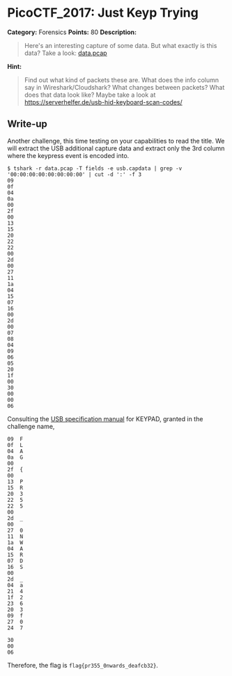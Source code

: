 # PicoCTF_2017: Just Keyp Trying

**Category:** Forensics
**Points:** 80
**Description:**

>Here's an interesting capture of some data. But what exactly is this data? Take a look: [data.pcap](data.pcap)

**Hint:**

>Find out what kind of packets these are. What does the info column say in Wireshark/Cloudshark?
What changes between packets? What does that data look like?
Maybe take a look at https://serverhelfer.de/usb-hid-keyboard-scan-codes/

## Write-up
Another challenge, this time testing on your capabilities to read the title. We will extract the USB additional capture data and extract only the 3rd column where the keypress event is encoded into.

    $ tshark -r data.pcap -T fields -e usb.capdata | grep -v '00:00:00:00:00:00:00:00' | cut -d ':' -f 3
    09
    0f
    04
    0a
    00
    2f
    00
    13
    15
    20
    22
    22
    00
    2d
    00
    27
    11
    1a
    04
    15
    07
    16
    00
    2d
    00
    07
    08
    04
    09
    06
    05
    20
    1f
    00
    30
    00
    00
    06

Consulting the [USB specification manual](https://serverhelfer.de/usb-hid-keyboard-scan-codes/) for KEYPAD, granted in the challenge name, 
    
    09  F
    0f  L
    04  A
    0a  G
    00  
    2f  {
    00
    13  P
    15  R
    20  3
    22  5
    22  5
    00  
    2d  _
    00
    27  0
    11  N
    1a  W
    04  A
    15  R
    07  D
    16  S
    00
    2d  _
    04  a
	21  4
	1f  2
	23  6
	20  3
	09  f
	27  0 
	24  7

	30
	00
	06

Therefore, the flag is `flag{pr355_0nwards_deafcb32}`.
<!--stackedit_data:
eyJoaXN0b3J5IjpbMjAyOTM2NjAwMF19
-->